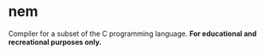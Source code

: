 # nem

Compiler for a subset of the C programming language. **For educational and recreational purposes only.**
